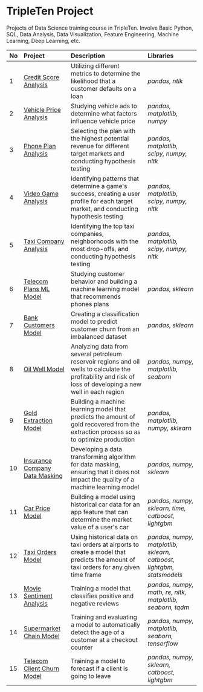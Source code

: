 # TripleTen Project
Projects of Data Science training course in TripleTen.
Involve Basic Python, SQL, Data Analysis, Data Visualization, Feature Engineering, Machine Learning, Deep Learning, etc.

| No | Project               | Description                                                                       | Libraries                      |
|:-- |:--------------------- |:--------------------------------------------------------------------------------- |:------------------------------ |
|1|[Credit Score Analysis](https://github.com/mhndrfath/TripleTen/tree/Project-1)|Utilizing different metrics to determine the likelihood that a customer defaults on a loan|*pandas, ntlk*|
|2|[Vehicle Price Analysis]()|Studying vehicle ads to determine what factors influence vehicle price|*pandas, matplotlib, numpy*|
|3|[Phone Plan Analysis]()|Selecting the plan with the highest potential revenue for different target markets and conducting hypothesis testing|*pandas, matplotlib, scipy, numpy, nltk*|
|4|[Video Game Analysis]()|Identifying patterns that determine a game's success, creating a user profile for each target market, and conducting hypothesis testing|*pandas, matplotlib, scipy, numpy, nltk*|
|5|[Taxi Company Analysis]()|Identifying the top taxi companies, neighborhoods with the most drop-offs, and conducting hypothesis testing|*pandas, matplotlib, scipy, numpy, nltk*|
|6|[Telecom Plans ML Model]()|Studying customer behavior and building a machine learning model that recommends phones plans|*pandas, sklearn*|
|7|[Bank Customers Model]()|Creating a classification model to predict customer churn from an imbalanced dataset|*pandas, sklearn*|
|8|[Oil Well Model]()|Analyzing data from several petroleum reservoir regions and oil wells to calculate the profitability and risk of loss of developing a new well in each region|*pandas, numpy, matplotlib, seaborn*|
|9|[Gold Extraction Model]()|Building a machine learning model that predicts the amount of gold recovered from the extraction process so as to optimize production|*pandas, matplotlib, numpy, sklearn*|
|10|[Insurance Company Data Masking]()|Developing a data transforming algorithm for data masking, ensuring that it does not impact the quality of a machine learning model|*pandas, numpy, sklearn*|
|11|[Car Price Model]()|Building a model using historical car data for an app feature that can determine the market value of a user's car|*pandas, numpy, sklearn, time, catboost, lightgbm*|
|12|[Taxi Orders Model]()|Using historical data on taxi orders at airports to create a model that predicts the amount of taxi orders for any given time frame|*pandas, numpy, matplotlib, sklearn, catboost, lightgbm, statsmodels*|
|13|[Movie Sentiment Analysis]()|Training a model that classifies positive and negative reviews|*pandas, numpy, math, re, nltk, matplotlib, seaborn, tqdm*|
|14|[Supermarket Chain Model]()|Training and evaluating a model to automatically detect the age of a customer at a checkout counter|*pandas, numpy, matplotlib, seaborn, tensorflow*|
|15|[Telecom Client Churn Model]()|Training a model to forecast if a client is going to leave|*pandas, numpy, sklearn, catboost, lightgbm*|
